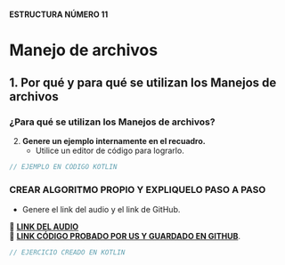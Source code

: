 #### ESTRUCTURA NÚMERO 11
# Manejo de archivos

## 1. Por qué y para qué se utilizan los Manejos de archivos

### ¿Para qué se utilizan los Manejos de archivos?




2. **Genere un ejemplo internamente en el recuadro.**
   - Utilice un editor de código para lograrlo.
     
```kotlin
// EJEMPLO EN CÓDIGO KOTLIN

```

### CREAR ALGORITMO PROPIO Y EXPLIQUELO PASO A PASO 
- Genere el link del audio y el link de GitHub.  

🔗 **[LINK DEL AUDIO]()**  
🔗 **[LINK CÓDIGO PROBADO POR US Y GUARDADO EN GITHUB]()**.

```kotlin
// EJERCICIO CREADO EN KOTLIN

```
